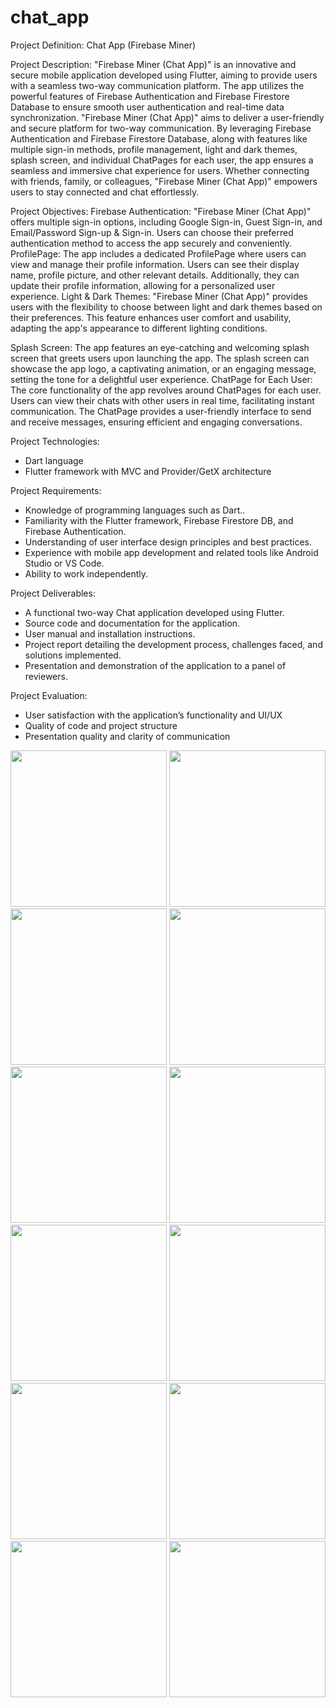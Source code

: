 # chat_app

Project Definition: Chat App (Firebase Miner)

Project Description:
"Firebase Miner (Chat App)" is an innovative and secure mobile application developed using
Flutter, aiming to provide users with a seamless two-way communication platform. The app
utilizes the powerful features of Firebase Authentication and Firebase Firestore Database to
ensure smooth user authentication and real-time data synchronization.
"Firebase Miner (Chat App)" aims to deliver a user-friendly and secure platform for two-way
communication. By leveraging Firebase Authentication and Firebase Firestore Database, along
with features like multiple sign-in methods, profile management, light and dark themes, splash
screen, and individual ChatPages for each user, the app ensures a seamless and immersive chat
experience for users. Whether connecting with friends, family, or colleagues, "Firebase Miner
(Chat App)" empowers users to stay connected and chat effortlessly.

Project Objectives:
Firebase Authentication: "Firebase Miner (Chat App)" offers multiple sign-in options,
including Google Sign-in, Guest Sign-in, and Email/Password Sign-up & Sign-in. Users can
choose their preferred authentication method to access the app securely and conveniently.
ProfilePage: The app includes a dedicated ProfilePage where users can view and manage their
profile information. Users can see their display name, profile picture, and other relevant details.
Additionally, they can update their profile information, allowing for a personalized user
experience.
Light & Dark Themes: "Firebase Miner (Chat App)" provides users with the flexibility to
choose between light and dark themes based on their preferences. This feature enhances user
comfort and usability, adapting the app's appearance to different lighting conditions.

Splash Screen: The app features an eye-catching and welcoming splash screen that greets users
upon launching the app. The splash screen can showcase the app logo, a captivating animation,
or an engaging message, setting the tone for a delightful user experience.
ChatPage for Each User: The core functionality of the app revolves around ChatPages for each
user. Users can view their chats with other users in real time, facilitating instant communication.
The ChatPage provides a user-friendly interface to send and receive messages, ensuring efficient
and engaging conversations.

Project Technologies:
- Dart language
- Flutter framework with MVC and Provider/GetX architecture

Project Requirements:
- Knowledge of programming languages such as Dart..
- Familiarity with the Flutter framework, Firebase Firestore DB, and Firebase Authentication.
- Understanding of user interface design principles and best practices.
- Experience with mobile app development and related tools like Android Studio or VS Code.
- Ability to work independently.

Project Deliverables:
- A functional two-way Chat application developed using Flutter.
- Source code and documentation for the application.
- User manual and installation instructions.
- Project report detailing the development process, challenges faced, and solutions implemented.
- Presentation and demonstration of the application to a panel of reviewers.

Project Evaluation:
- User satisfaction with the application’s functionality and UI/UX
- Quality of code and project structure
- Presentation quality and clarity of communication

<img src = "https://github.com/BhargavsinhBarad/chat_app/assets/118417960/24d9ada9-776e-44c5-a1d9-652fba8ff6e4" width = "250px">
<img src = "https://github.com/BhargavsinhBarad/chat_app/assets/118417960/1df126f9-9887-4781-bcfe-d2d9b06d0952" width = "250px">
<img src = "https://github.com/BhargavsinhBarad/chat_app/assets/118417960/c5a42c42-217b-4b13-93ba-bb37d93773d1" width = "250px">
<img src = "https://github.com/BhargavsinhBarad/chat_app/assets/118417960/9da1736b-194e-4f08-8415-af3ec5aaecd8" width = "250px"> 
<img src = "https://github.com/BhargavsinhBarad/chat_app/assets/118417960/ce0e03c3-ab2d-4b92-8e09-51ffda0bc92a" width = "250px">
<img src = "https://github.com/BhargavsinhBarad/chat_app/assets/118417960/f0330879-9674-40df-b459-6c4b47413002" width = "250px">
<img src = "https://github.com/BhargavsinhBarad/chat_app/assets/118417960/43c14007-d24b-43ae-92f0-cc23c8599ee9" width = "250px"> 
<img src = "https://github.com/BhargavsinhBarad/chat_app/assets/118417960/2f147696-d69d-4a0c-a5c8-a9e3d753c53a" width = "250px">
<img src = "https://github.com/BhargavsinhBarad/chat_app/assets/118417960/4d76df5b-2164-4e3e-a4df-c368f1117849" width = "250px">
<img src = "https://github.com/BhargavsinhBarad/chat_app/assets/118417960/0e9bc65b-a90a-4460-bb49-dfa0eaa309be" width = "250px">
<img src = "https://github.com/BhargavsinhBarad/chat_app/assets/118417960/22a2e58c-89a8-4e5a-a82f-8143a319da12" width = "250px">
<img src = "https://github.com/BhargavsinhBarad/chat_app/assets/118417960/980c9e55-5dec-4ef0-89f7-a7f43e0f4e21" width = "250px">



